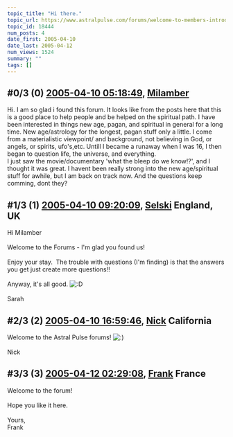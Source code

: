 ```yaml
---
topic_title: "Hi there."
topic_url: https://www.astralpulse.com/forums/welcome-to-members-introductions!/hi-there-18444
topic_id: 18444
num_posts: 4
date_first: 2005-04-10
date_last: 2005-04-12
num_views: 1524
summary: ""
tags: []
---
```


## \#0/3 (0) [2005-04-10 05:18:49](https://www.astralpulse.com/forums/index.php?msg=159642), [Milamber](https://www.astralpulse.com/forums/profile/?u=8814)  ##
<section>
Hi. I am so glad i found this forum. It looks like from the posts here that this is a good place to help people and be helped on the spiritual path. I have been interested in things new age, pagan, and spiritual in general for a long time. New age/astrology for the longest, pagan stuff only a little. I come from a materialistic viewpoint/ and background, not believing in God, or angels, or spirits, ufo's,etc. Untill I became a runaway when I was 16, I then began to question life, the universe, and everything.
<br>
I just saw the movie/documentary 'what the bleep do we know!?', and I thought it was great. I havent been really strong into the new age/spiritual stuff for awhile, but I am back on track now. And the questions keep comming, dont they?
</section>

## \#1/3 (1) [2005-04-10 09:20:09](https://www.astralpulse.com/forums/index.php?msg=159657), [Selski](https://www.astralpulse.com/forums/profile/?u=6012) England, UK ##
<section>
Hi Milamber
<br>
<br>
Welcome to the Forums - I'm glad you found us!
<br>
<br>
Enjoy your stay.  The trouble with questions (I'm finding) is that the answers you get just create more questions!!
<br>
<br>
Anyway, it's all good.
<img alt=":D" class="smiley" src="https://www.astralpulse.com/forums/Smileys/fugue/cheesy.png" title="Cheesy"/>
<br>
<br>
Sarah
</section>

## \#2/3 (2) [2005-04-10 16:59:46](https://www.astralpulse.com/forums/index.php?msg=159710), [Nick](https://www.astralpulse.com/forums/profile/?u=2080) California ##
<section>
Welcome to the Astral Pulse forums!
<img alt=":)" class="smiley" src="https://www.astralpulse.com/forums/Smileys/fugue/smiley.png" title="Smiley"/>
<br>
<br>
Nick
</section>

## \#3/3 (3) [2005-04-12 02:29:08](https://www.astralpulse.com/forums/index.php?msg=159916), [Frank](https://www.astralpulse.com/forums/profile/?u=359) France ##
<section>
Welcome to the forum!
<br>
<br>
Hope you like it here.
<br>
<br>
Yours,
<br>
Frank
</section>